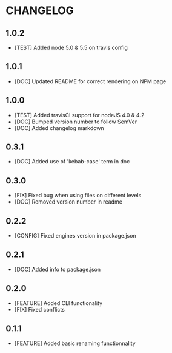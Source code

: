 # CHANGELOG

## 1.0.2
- [TEST] Added node 5.0 & 5.5 on travis config

## 1.0.1
- [DOC] Updated README for correct rendering on NPM page

## 1.0.0
- [TEST] Added travisCI support for nodeJS 4.0 & 4.2
- [DOC] Bumped version number to follow SemVer
- [DOC] Added changelog markdown

## 0.3.1
- [DOC] Added use of 'kebab-case' term in doc

## 0.3.0
- [FIX] Fixed bug when using files on different levels
- [DOC] Removed version number in readme

## 0.2.2
- [CONFIG] Fixed engines version in package.json

## 0.2.1
- [DOC] Added info to package.json

## 0.2.0
- [FEATURE] Added CLI functionality
- [FIX] Fixed conflicts

## 0.1.1
- [FEATURE] Added basic renaming functionnality
